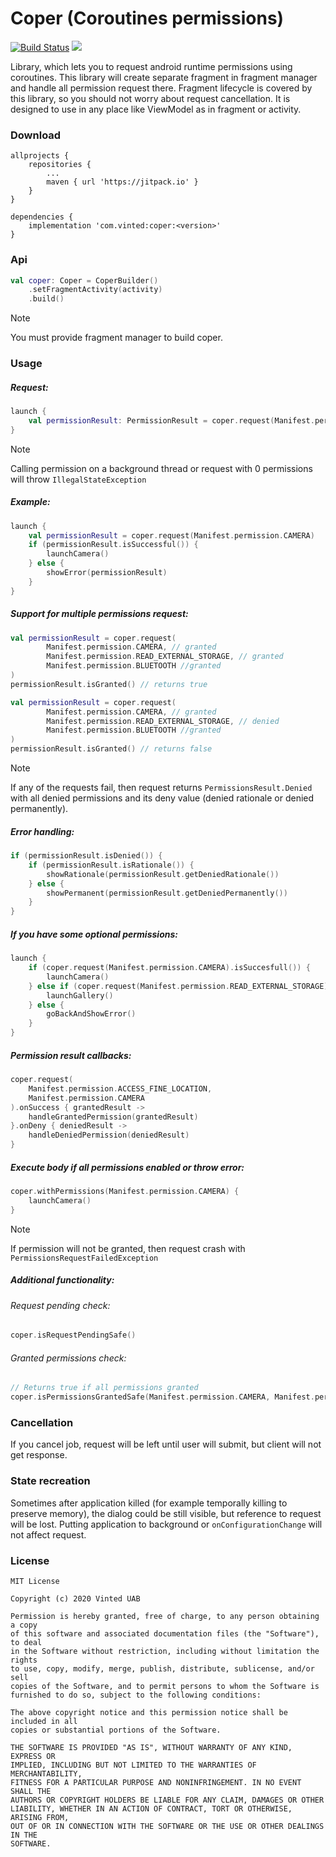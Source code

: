 # Coper (Coroutines permissions) 

[![Build Status](https://travis-ci.com/vinted/coper.svg?token=jJbXr9K9ZKMgFDkycBtv&branch=master)](https://travis-ci.com/vinted/coper)
[![](https://jitpack.io/v/vinted/coper.svg)](https://jitpack.io/#vinted/coper)

Library, which lets you to request android runtime permissions using coroutines. 
This library will create separate fragment in fragment manager and handle all permission request there.
Fragment lifecycle is covered by this library, so you should not worry about request cancellation.
It is designed to use in any place like ViewModel as in fragment or activity.

### Download
```
allprojects {
    repositories {
        ...
        maven { url 'https://jitpack.io' }
    }
}
	
dependencies {
    implementation 'com.vinted:coper:<version>'
}
```

### Api
```kotlin
val coper: Coper = CoperBuilder()
    .setFragmentActivity(activity)
    .build()
```
> [!NOTE]
> You must provide fragment manager to build coper.
### Usage
##### Request:
```kotlin
launch {
    val permissionResult: PermissionResult = coper.request(Manifest.permission.CAMERA)
}
```
> [!NOTE]
> Calling permission on a background thread or request with 0 permissions will throw `IllegalStateException`
##### Example:
```kotlin
launch {
    val permissionResult = coper.request(Manifest.permission.CAMERA)
    if (permissionResult.isSuccessful()) {
        launchCamera()
    } else {
        showError(permissionResult)
    }
}
```
##### Support for multiple permissions request:
```kotlin
val permissionResult = coper.request(
        Manifest.permission.CAMERA, // granted
        Manifest.permission.READ_EXTERNAL_STORAGE, // granted
        Manifest.permission.BLUETOOTH //granted
)
permissionResult.isGranted() // returns true
```
```kotlin
val permissionResult = coper.request(
        Manifest.permission.CAMERA, // granted
        Manifest.permission.READ_EXTERNAL_STORAGE, // denied
        Manifest.permission.BLUETOOTH //granted
)
permissionResult.isGranted() // returns false
```
> [!NOTE]
> If any of the requests fail, then request returns `PermissionsResult.Denied` with all denied permissions and its deny value (denied rationale or denied permanently). 
##### Error handling:
```kotlin
if (permissionResult.isDenied()) {
    if (permissionResult.isRationale()) {
        showRationale(permissionResult.getDeniedRationale())
    } else {
        showPermanent(permissionResult.getDeniedPermanently())
    }
}
```
##### If you have some optional permissions:
```kotlin
launch {
    if (coper.request(Manifest.permission.CAMERA).isSuccesfull()) {
        launchCamera()
    } else if (coper.request(Manifest.permission.READ_EXTERNAL_STORAGE).isSuccesfull()) {
        launchGallery()
    } else {
        goBackAndShowError()
    }
}
```
##### Permission result callbacks: 
```kotlin
coper.request(
    Manifest.permission.ACCESS_FINE_LOCATION,
    Manifest.permission.CAMERA
).onSuccess { grantedResult ->
    handleGrantedPermission(grantedResult)
}.onDeny { deniedResult ->
    handleDeniedPermission(deniedResult)
}
```
##### Execute body if all permissions enabled or throw error:
```kotlin
coper.withPermissions(Manifest.permission.CAMERA) {
    launchCamera()
}
```
> [!NOTE]
> If permission will not be granted, then request crash with `PermissionsRequestFailedException`
##### Additional functionality:
###### Request pending check:
```kotlin
coper.isRequestPendingSafe()
```
###### Granted permissions check:
```kotlin
// Returns true if all permissions granted
coper.isPermissionsGrantedSafe(Manifest.permission.CAMERA, Manifest.permission.ACCESS_FINE_LOCATION)
```
### Cancellation
If you cancel job, request will be left until user will submit, but client will not get response.
### State recreation
Sometimes after application killed (for example temporally killing to preserve memory), the dialog could be still visible, but reference to request will be lost.
Putting application to background or `onConfigurationChange` will not affect request.
### License
```
MIT License

Copyright (c) 2020 Vinted UAB

Permission is hereby granted, free of charge, to any person obtaining a copy
of this software and associated documentation files (the "Software"), to deal
in the Software without restriction, including without limitation the rights
to use, copy, modify, merge, publish, distribute, sublicense, and/or sell
copies of the Software, and to permit persons to whom the Software is
furnished to do so, subject to the following conditions:

The above copyright notice and this permission notice shall be included in all
copies or substantial portions of the Software.

THE SOFTWARE IS PROVIDED "AS IS", WITHOUT WARRANTY OF ANY KIND, EXPRESS OR
IMPLIED, INCLUDING BUT NOT LIMITED TO THE WARRANTIES OF MERCHANTABILITY,
FITNESS FOR A PARTICULAR PURPOSE AND NONINFRINGEMENT. IN NO EVENT SHALL THE
AUTHORS OR COPYRIGHT HOLDERS BE LIABLE FOR ANY CLAIM, DAMAGES OR OTHER
LIABILITY, WHETHER IN AN ACTION OF CONTRACT, TORT OR OTHERWISE, ARISING FROM,
OUT OF OR IN CONNECTION WITH THE SOFTWARE OR THE USE OR OTHER DEALINGS IN THE
SOFTWARE.
```
